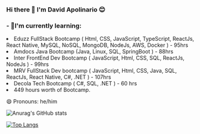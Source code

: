 ### Hi there 👋 I'm David Apolinario 😊

<h3>- 🌱I'm currently learning: </h3> 
<li>Eduzz FullStack Bootcamp ( Html, CSS, JavaScript, TypeScript, ReactJs, React Native, MySQL, NoSQL, MongoDB, NodeJs, AWS, Docker ) - 95hrs </li>
<li> Amdocs Java Bootcamp (Java, Linux, SQL, SpringBoot ) - 88hrs </li>
<li> Inter FrontEnd Dev Bootcamp ( JavaScript, Html, CSS, SQL, ReactJs, NodeJs ) - 99hrs </li>
<li> MRV FullStack Dev bootcamp ( JavaScript, Html, CSS, Java, SQL, ReactJs, React Native, C#, .NET ) - 107hrs</li>
<li> Decola Tech Bootcamp ( C#, SQL, .NET ) - 60 hrs </li>
<li> 449 hours worth of Bootcamp. </li>

 
 😄 Pronouns: he/him


![Anurag's GitHub stats](https://github-readme-stats.vercel.app/api?username=davivers&show_icons=true&theme=panda) 



[![Top Langs](https://github-readme-stats.vercel.app/api/top-langs/?username=davivers&layout=compact&show_icons=true&theme=panda)](https://github.com/anuraghazra/github-readme-stats)
